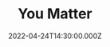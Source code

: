 ---
title: "You Matter"
image: https://i.imgur.com/aE22qzs.png
date: 2022-04-24T14:30:00.000Z
video:
  type: vimeo
  id: 702692778
speaker:
  name: "Bart Wilkins"
  permalink: "bart-wilkins"
series: "you-matter-series"
---